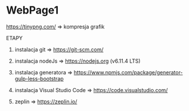 # WebPage1

https://tinypng.com/ => kompresja grafik

ETAPY

1. instalacja git => https://git-scm.com/

2. instalacja nodeJs => https://nodejs.org (v6.11.4 LTS)

3. instalacja generatora => https://www.npmjs.com/package/generator-gulp-less-bootstrap

4. instalacja Visual Studio Code => https://code.visualstudio.com/

5. zeplin => https://zeplin.io/
